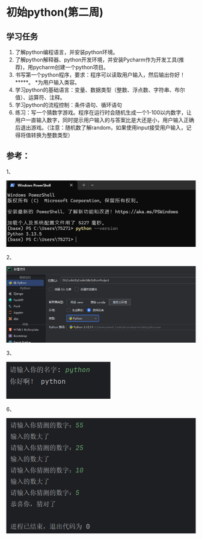 # 初始python(第二周)



## 学习任务

1. 了解python编程语言，并安装python环境。
2. 了解python解释器、python开发环境，并安装Pycharm作为开发工具(推荐)，用pycharm创建一个python项目。
3. 书写第一个python程序，要求：程序可以读取用户输入，然后输出你好！*****。 *为用户输入类容。
4. 学习python的基础语言：变量、数据类型（整数、浮点数、字符串、布尔值）、运算符、注释。
5. 学习python的流程控制：条件语句、循环语句
6. 练习：写一个猜数字游戏。程序在运行时会随机生成一个1-100以内数字，让用户一直输入数字，同时提示用户输入的与答案比是大还是小，用户输入正确后退出游戏。（注意：随机数了解random，如果使用input接受用户输入，记得将值转换为整数类型）





## 参考：

1、

![image-20251012072420696](../imgs/image-20251012072420696.png)

2、

![image-20251012072602336](../imgs/image-20251012072602336.png)

3、

![image-20251012072759101](../imgs/image-20251012072759101.png)



6、

![image-20251012073320041](../imgs/image-20251012073320041.png)
